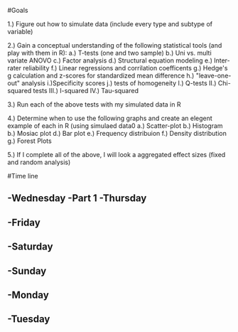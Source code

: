 #Goals


1.) Figure out how to simulate data (include every type and subtype of variable)

2.) Gain a conceptual understanding of the following statistical tools (and play with them in R):
  a.) T-tests (one and two sample)
  b.) Uni vs. multi variate ANOVO
  c.) Factor analysis
  d.) Structural equation modeling
  e.) Inter-rater reliability
  f.) Linear regressions and corrilation coefficents
  g.) Hedge's g calculation and z-scores for standardized mean difference
  h.) "leave-one-out" analysis
  i.)Specificity scores
  j.) tests of homogeneity
    I.) Q-tests
    II.) Chi-squared tests
    III.) I-squared
    IV.) Tau-squared

3.) Run each of the above tests with my simulated data in R

4.) Determine when to use the following graphs and create an elegent example of each in R (using simulaed data0
  a.) Scatter-plot
  b.) Histogram
  b.) Mosiac plot
  d.) Bar plot
  e.) Frequency distribuion
  f.) Density distribution
  g.) Forest Plots
  
5.) If I complete all of the above, I will look a aggregated effect sizes (fixed and random analysis)



#Time line


-Wednesday
  -Part 1
-Thursday
  -
-Friday
  -
-Saturday
  -
-Sunday
  -
-Monday
  -
-Tuesday
  -
